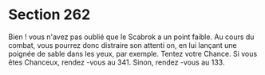 # Section 262

Bien ! vous n'avez pas oublié que le Scabrok a un point faible. Au
cours du combat, vous pourrez donc distraire son attenti on, en
lui lançant une poignée de sable dans les yeux, par exemple.
Tentez votre Chance. Si vous êtes Chanceux, rendez -vous au 341.
Sinon, rendez -vous au 133.